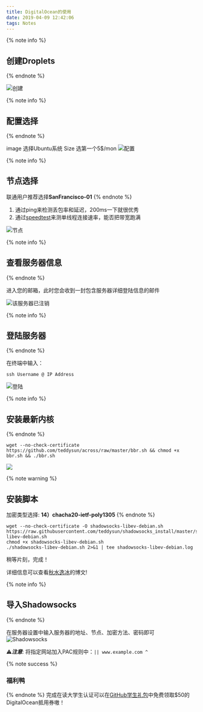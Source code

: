 ```yaml
---
title: DigitalOcean的使用
date: 2019-04-09 12:42:06
tags: Notes
---
```


{% note info %}
## 创建Droplets
{% endnote %}

![创建][1]

<!--more-->

{% note info %}
## 配置选择
{% endnote %}

image 选择Ubuntu系统
Size 选第一个5$/mon
![配置][2]

{% note info %}
## 节点选择
联通用户推荐选择**SanFrancisco-01**
{% endnote %}

1. 通过ping来检测丢包率和延迟，200ms一下就很优秀
2. 通过[speedtest][9]来测单线程连接速率，能否把带宽跑满

![节点][3]

{% note info %}
## 查看服务器信息
{% endnote %}

进入您的邮箱，此时您会收到一封包含服务器详细登陆信息的邮件

![该服务器已注销][4]

{% note info %}
## 登陆服务器
{% endnote %}

在终端中输入：

```
ssh Username @ IP Address
```
![登陆][5]

{% note info %}
## 安装最新内核
{% endnote %}

```
wget --no-check-certificate https://github.com/teddysun/across/raw/master/bbr.sh && chmod +x bbr.sh && ./bbr.sh
```

![][6]

{% note warning %}
## 安装脚本
加密类型选择:
**14）chacha20-ietf-poly1305**
{% endnote %}

```
wget --no-check-certificate -O shadowsocks-libev-debian.sh https://raw.githubusercontent.com/teddysun/shadowsocks_install/master/shadowsocks-libev-debian.sh
chmod +x shadowsocks-libev-debian.sh
./shadowsocks-libev-debian.sh 2>&1 | tee shadowsocks-libev-debian.log
```

稍等片刻，完成！

详细信息可以查看[秋水逸冰][10]的博文!

{% note info %}
## 导入Shadowsocks
{% endnote %}

在服务器设置中输入服务器的地址、节点、加密方法、密码即可
![Shadowsocks][7]

⚠️***注意***:
将指定网站加入PAC规则中：```|| www.example.com ^```

{% note success %}
### 福利鸭
{% endnote %}
完成在读大学生认证可以在[GitHub学生礼包][8]中免费领取$50的DigitalOcean抵用券嗷！

[1]:/images/post_images/DigitalOcean的使用-01.png
[2]:/images/post_images/DigitalOcean的使用-02.png
[3]:/images/post_images/DigitalOcean的使用-03.png
[4]:/images/post_images/DigitalOcean的使用-04.png
[5]:/images/post_images/DigitalOcean的使用-05.png
[6]:/images/post_images/DigitalOcean的使用-06.png
[7]:/images/post_images/DigitalOcean的使用-07.png
[8]:https://education.github.com/
[9]:https://speedtest.net/
[10]:https://teddysun.com/358.html